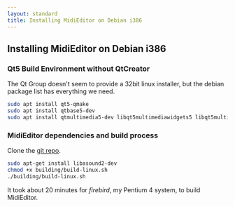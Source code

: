 ```yaml
---
layout: standard
title: Installing MidiEditor on Debian i386
---
```

## Installing MidiEditor on Debian i386
### Qt5 Build Environment without QtCreator
The Qt Group doesn't seem to provide a 32bit linux installer, but the debian package list has everything we need.
```bash
sudo apt install qt5-qmake
sudo apt install qtbase5-dev
sudo apt install qtmultimedia5-dev libqt5multimediawidgets5 libqt5multimedia5-plugins libqt5multimedia5
```
### MidiEditor dependencies and build process
Clone the [git repo](https://github.com/markusschwenk/midieditor).
```bash
sudo apt-get install libasound2-dev
chmod +x building/build-linux.sh
./building/build-linux.sh
```
It took about 20 minutes for *firebird*, my Pentium 4 system, to build MidiEditor.
